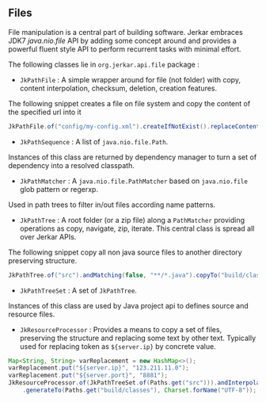 ## Files

File manipulation is a central part of building software. 
Jerkar embraces JDK7 *java.nio.file* API by adding some concept around and provides a powerful fluent style API to perform 
recurrent tasks with minimal effort. 

The following classes lie in `org.jerkar.api.file` package : 

* `JkPathFile` : A simple wrapper around  for file (not folder) with copy, content interpolation, 
   checksum, deletion, creation features.
   
The following snippet creates a file on file system and copy the content of the specified url into it
```java
JkPathFile.of("config/my-config.xml").createIfNotExist().replaceContentBy("http://myserver/conf/central.xml");
```
   
* `JkPathSequence` : A list of `java.nio.file.Path`.

Instances of this class are returned by dependency manager to turn a set of dependency into a resolved classpath.

* `JkPathMatcher` : A `java.nio.file.PathMatcher` based on `java.nio.file` glob pattern or regerxp.

Used in path trees to filter in/out files according name patterns.

* `JkPathTree` : A root folder (or a zip file) along a `PathMatcher` providing operations as copy, navigate, zip, iterate.
   This central class is spread all over Jerkar APIs.
   
The following snippet copy all non java source files to another directory preserving structure.
```java
JkPathTree.of("src").andMatching(false, "**/*.java").copyTo("build/classes");
``` 
   
* `JkPathTreeSet` : A set of `JkPathTree`. 

Instances of this class are used by Java project api to defines source and resource files.

 * `JkResourceProcessor` : Provides a means to copy a set of files, preserving the structure and 
 replacing some text by other text. Typically used for replacing token as `${server.ip}` by concrete value. 

```java
Map<String, String> varReplacement = new HashMap<>();
varReplacement.put("${server.ip}", "123.211.11.0");
varReplacement.put("${server.port}", "8881");
JkResourceProcessor.of(JkPathTreeSet.of(Paths.get("src"))).andInterpolate("**/*.properties", varReplacement)
    .generateTo(Paths.get("build/classes"), Charset.forName("UTF-8"));
```




